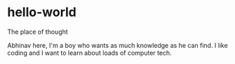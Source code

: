 # hello-world
The place of thought

Abhinav here, I'm a boy who wants as much knowledge as he can find.
I like coding and I want to learn about loads of computer tech.
